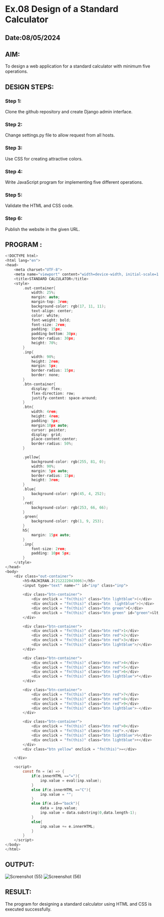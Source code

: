 # Ex.08 Design of a Standard Calculator
## Date:08/05/2024

## AIM:
To design a web application for a standard calculator with minimum five operations.

## DESIGN STEPS:

### Step 1:
Clone the github repository and create Django admin interface.

### Step 2:
Change settings.py file to allow request from all hosts.

### Step 3:
Use CSS for creating attractive colors.

### Step 4:
Write JavaScript program for implementing five different operations.

### Step 5:
Validate the HTML and CSS code.

### Step 6:
Publish the website in the given URL.

## PROGRAM :
```C
<!DOCTYPE html>
<html lang="en">
<head>
    <meta charset="UTF-8">
    <meta name="viewport" content="width=device-width, initial-scale=1.0">
    <title>STANDARD CALCULATOR</title>
    <style>
        .out-container{
            width: 25%;
            margin: auto;
            margin-top: 3rem;
            background-color: rgb(17, 11, 11);
            text-align: center;
            color: white;
            font-weight: bold;
            font-size: 2rem;
            padding: 15px;
            padding-bottom: 30px;
            border-radius: 30px;
            height: 70%;
        }
        .inp{
            width: 90%;
            height: 2rem;
            margin: 5px;
            border-radius: 15px;
            border: none;
        }
        .btn-container{
            display: flex;
            flex-direction: row;
            justify-content: space-around;
        }
        .btn{
            width: 4rem;
            height: 4rem;
            padding: 5px;   
            margin:10px auto;
            cursor: pointer;
            display: grid;
            place-content:center;
            border-radius: 50%;
        }

        .yellow{
            background-color: rgb(255, 81, 0);
            width: 90%;
            margin: 5px auto;
            border-radius: 15px;
            height: 3rem;
        }
        .blue{
            background-color: rgb(45, 4, 252);
        }
        .red{
            background-color: rgb(253, 66, 66);
        }
        .green{
            background-color: rgb(1, 9, 253);
        }
        h5{
            margin: 15px auto;
        }
        .inp{
            font-size: 2rem;
            padding: 10px 5px; 
        }
    </style>
</head>
<body>
    <div class="out-container">
        <h5>RAJKIRAN.J(212222043006)</h5>
        <input type="text" name="" id="inp" class="inp">
        
        <div class="btn-container">
            <div onclick = "fn(this)" class="btn lightblue">(</div>
            <div onclick = "fn(this)" class="btn  lightblue">)</div>
            <div onclick = "fn(this)" class="btn green">C</div>
            <div onclick = "fn(this)" class="btn green" id="green">&lt;</div>
        </div>

        <div class="btn-container">
            <div onclick = "fn(this)" class="btn red">1</div>
            <div onclick = "fn(this)" class="btn red">2</div>
            <div onclick = "fn(this)" class="btn red">3</div>
            <div onclick = "fn(this)" class="btn lightblue">/</div>
        </div>

        <div class="btn-container">
            <div onclick = "fn(this)" class="btn red">4</div>
            <div onclick = "fn(this)" class="btn red">5</div>
            <div onclick = "fn(this)" class="btn red">6</div>
            <div onclick = "fn(this)" class="btn lightblue">*</div>
        </div>

        <div class="btn-container">
            <div onclick = "fn(this)" class="btn red">7</div>
            <div onclick = "fn(this)" class="btn red">8</div>
            <div onclick = "fn(this)" class="btn red">9</div>
            <div onclick = "fn(this)" class="btn lightblue">-</div>
        </div>

        <div class="btn-container">
            <div onclick = "fn(this)" class="btn red">0</div>
            <div onclick = "fn(this)" class="btn red">.</div>
            <div onclick = "fn(this)" class="btn lightblue">%</div>
            <div onclick = "fn(this)" class="btn lightblue">+</div>    
        </div>
        <div class="btn yellow" onclick = "fn(this)">=</div>

    </div>

    <script>
        const fn = (e) => {
            if(e.innerHTML =="="){
                inp.value = eval(inp.value);
            }
            else if(e.innerHTML =="C"){
                inp.value = "";
            }
            else if(e.id=="back"){
                data = inp.value;
                inp.value = data.substring(0,data.length-1);
            }
            else{
                inp.value += e.innerHTML;
            }
        }
    </script>
</body>
</html>
```

## OUTPUT:
![Screenshot (55)](https://github.com/Rajkiran276/Calc/assets/147471453/39c78d31-5849-43f4-b3ca-d58ee2289b15)
![Screenshot (56)](https://github.com/Rajkiran276/Calc/assets/147471453/164d9ec4-620e-4103-af0b-8fadac5e80ae)


## RESULT:
The program for designing a standard calculator using HTML and CSS is executed successfully.
